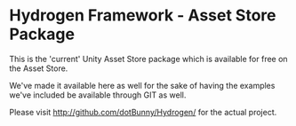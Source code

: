 Hydrogen Framework - Asset Store Package
================================================================================================

This is the 'current' Unity Asset Store package which is available for free on the Asset Store.

We've made it available here as well for the sake of having the examples we've included be 
available through GIT as well.

Please visit http://github.com/dotBunny/Hydrogen/ for the actual project.
